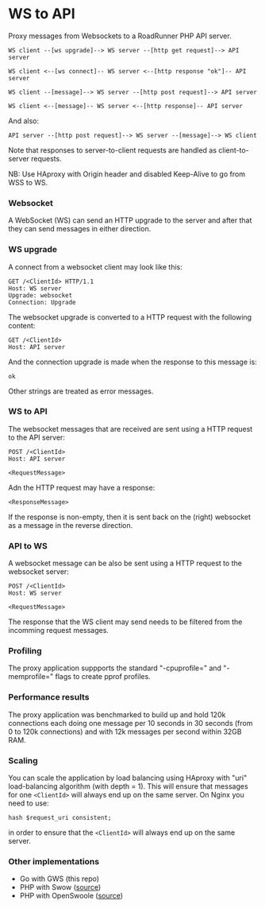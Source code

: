 # WS to API

Proxy messages from Websockets to a RoadRunner PHP API server.

    WS client --[ws upgrade]--> WS server --[http get request]--> API server

    WS client <--[ws connect]-- WS server <--[http response "ok"]-- API server

    WS client --[message]--> WS server --[http post request]--> API server

    WS client <--[message]-- WS server <--[http response]-- API server

And also:

    API server --[http post request]--> WS server --[message]--> WS client

Note that responses to server-to-client requests are handled as client-to-server
requests.

NB: Use HAproxy with Origin header and disabled Keep-Alive to go from WSS to WS.

### Websocket

A WebSocket (WS) can send an HTTP upgrade to the server and after that they can
send messages in either direction.

### WS upgrade

A connect from a websocket client may look like this:

    GET /<ClientId> HTTP/1.1
    Host: WS server
    Upgrade: websocket
    Connection: Upgrade

The websocket upgrade is converted to a HTTP request with the following content:

    GET /<ClientId>
    Host: API server

And the connection upgrade is made when the response to this message is:

    ok

Other strings are treated as error messages.

### WS to API

The websocket messages that are received are sent using a HTTP request to the
API server:

    POST /<ClientId>
    Host: API server

    <RequestMessage>

Adn the HTTP request may have a response:

    <ResponseMessage>

If the response is non-empty, then it is sent back on the (right) websocket as a
message in the reverse direction.

### API to WS

A websocket message can be also be sent using a HTTP request to the websocket
server:

    POST /<ClientId>
    Host: WS server

    <RequestMessage>

The response that the WS client may send needs to be filtered from the incomming
request messages.

### Profiling

The proxy application suppports the standard "-cpuprofile=" and "-memprofile="
flags to create pprof profiles.

### Performance results

The proxy application was benchmarked to build up and hold 120k connections each
doing one message per 10 seconds in 30 seconds (from 0 to 120k connections) and
with 12k messages per second within 32GB RAM.

### Scaling

You can scale the application by load balancing using HAproxy with "uri"
load-balancing algorithm (with depth = 1). This will ensure that messages for
one `<ClientId>` will always end up on the same server. On Nginx you need to
use:

    hash $request_uri consistent;

in order to ensure that the `<ClientId>` will always end up on the same server.

### Other implementations

- Go with GWS (this repo)
- PHP with Swow ([source](https://github.com/mevdschee/ws2api-php))
- PHP with OpenSwoole ([source](https://github.com/mevdschee/ws2api-php))
